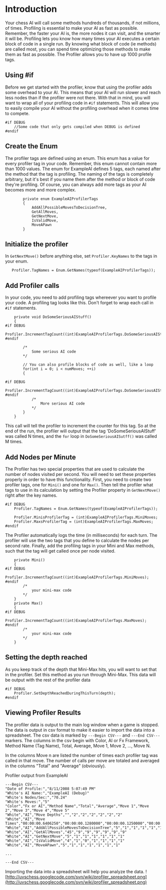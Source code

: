 # Introduction #

Your chess AI will call some methods hundreds of thousands, if not millions, of times. Profiling is essential to make your AI as fast as possible. Remember, the faster your AI is, the more nodes it can visit, and the smarter it will be.
Profiling lets you know how many times your AI executes a certain block of code in a single run. By knowing what block of code (ie methods) are called most, you can spend time optimizing those methods to make them as fast as possible.
The Profiler allows you to have up 1000 profile tags.


## Using #if ##
Before we get started with the profiler, know that using the profiler adds some overhead to your AI. This means that your AI will run slower and reach less nodes than if the profiler were not there. With that in mind, you will want to wrap all of your profiling code in `#if` statements. This will allow you to easily compile your AI without the profiling overhead when it comes time to compete.

```
#if DEBUG
	//Some code that only gets compiled when DEBUG is defined
#endif
```

## Create the Enum ##

The profiler tags are defined using an enum. This enum has a value for every profiler tag in your code. Remember, this enum cannot contain more than 1000 values.
The enum for ExampleAI defines 5 tags, each named after the method that the tag is profiling. The naming of the tags is completely arbitrary, but it's best if you name them after the method or block of code they're profiling. Of course, you can always add more tags as your AI becomes more and more complex.

```
        private enum ExampleAIProfilerTags
        {
            AddAllPossibleMovesToDecisionTree,
            GetAllMoves,
            GetNextMove,
            IsValidMove,
            MoveAPawn
        }
```

## Initialize the profiler ##


In `GetNextMove()` before anything else, set `Profiler.KeyNames` to the tags in your enum.
```
   Profiler.TagNames = Enum.GetNames(typeof(ExampleAIProfilerTags));
```


## Add Profiler calls ##
In your code, you need to add profiling tags whereever you want to profile your code. A profiling tag looks like this. Don't forget to wrap each call in `#if` statements.

```
	private void DoSomeSeriousAIStuff()
	{
#if DEBUG
		Profiler.IncrementTagCount((int)ExampleAIProfilerTags.DoSomeSeriousAIStuff);
#endif

		/*
			Some serious AI code
		*/

		// You can also profile blocks of code as well, like a loop
		for(int i = 0; i < numMoves; ++i)
		{

#if DEBUG
			Profiler.IncrementTagCount((int)ExampleAIProfilerTags.DoSomeSeriousAIStuff_ForLoop);
#endif
			/*  
				More serious AI code
			*/
		}
	}
```

This call will tell the profiler to increment the counter for this tag. So at the end of the run, the profiler will output that the tag 'DoSomeSeriousAIStuff' was called N times, and the `for` loop in `DoSomeSeriousAISutff()` was called M times.

## Add Nodes per Minute ##
The Profiler has two special properties that are used to calculate the number of nodes visited per second. You will need to set these properties properly in order to have this functionality. First, you need to create two profiler tags, one for `Mini()` and one for `Max()`.  Then tell the profiler what tags to use in its calculation by setting the Profiler property in `GetNextMove()` right after the key names.

```
#if DEBUG
	Profiler.TagNames = Enum.GetNames(typeof(ExampleAIProfilerTags));

	Profiler.MinisProfilerTag = (int)ExampleAIProfilerTags.MiniMoves;
	Profiler.MaxsProfilerTag = (int)ExampleAIProfilerTags.MaxMoves;
#endif

```

The Profiler automatically logs the time (in milliseconds) for each turn. The profiler will use the two tags that you define to calculate the nodes per second rate. Finally, add the profiling tags in your Mini and Max methods, such that the tag will get called once per node visited.
```
	private Mini()
	{
#if DEBUG
		Profiler.IncrementTagCount((int)ExampleAIProfilerTags.MiniMoves);
#endif
		/*
			your mini-max code
		*/
	}
	private Max()
	{
#if DEBUG
		Profiler.IncrementTagCount((int)ExampleAIProfilerTags.MaxMoves);
#endif
		/*
			your mini-max code
		*/
	}
```


## Setting the depth reached ##
As you keep track of the depth that Mini-Max hits, you will want to set that in the profiler.
Set this method as you run through Mini-Max. This data will be output with the rest of the profiler data

```
#if DEBUG
	Profiler.SetDepthReachedDuringThisTurn(depth);
#endif
```


## Viewing Profiler Results ##

The profiler data is output to the main log window when a game is stopped. The data is output in csv format to make it easier to import the data into a spreadsheet.
The csv data is marked by `---Begin CSV---` and `---End CSV---` markers. The columns in the csv begin with Color, AI or Fx Framework, Method Name (Tag Name), Total, Average, Move 1, Move 2, ..., Move N.

In the columns Move n are listed the number of times each profiler tag was called in that move. The number of calls per move are totaled and averaged in the columns "Total" and "Average" (obviously).

Profiler output from ExampleAI
```
---Begin CSV---
"Date of Profile:","8/11/2008 5:07:49 PM"
"White's AI Name:","ExampleAI (Debug)"
"White's Nodes/Sec:","70.24"
"White's Moves:","5"
"Color","Fx or AI","Method Name","Total","Average","Move 1","Move 2","Move 3","Move 4","Move 5"
"White","AI","Move Depths","","2","2","2","2","2","2"
"White","AI","Move Times","00:00:00.6406250","00:00:00.1280000","00:00:00.1250000","00:00:00.1250000","00:00:00.1250000","00:00:00.1406250","00:00:00.1250000"
"White","AI","AddAllPossibleMovesToDecisionTree","5","1","1","1","1","1","1"
"White","AI","GetAllMoves","45","9","9","9","9","9","9"
"White","AI","GetNextMove","5","1","1","1","1","1","1"
"White","AI","IsValidMove","4","1","0","1","1","1","1"
"White","AI","MoveAPawn","5","1","1","1","1","1","1"

...

---End CSV---
```

Importing the data into a spreadsheet will help you analyze the data.
![http://uvschess.googlecode.com/svn/wiki/profiler_spreadsheet.png](http://uvschess.googlecode.com/svn/wiki/profiler_spreadsheet.png)






